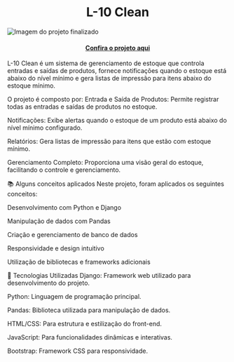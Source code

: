<h1 align="center">L-10 Clean</h1>

![Imagem do projeto finalizado](PIL10CLEAN/estoque/img/l10.png)


<h4 align="center"><a href="https://l10clean.vercel.app">Confira o projeto aqui</a></h4>

L-10 Clean é um sistema de gerenciamento de estoque que controla entradas e saídas de produtos, fornece notificações quando o estoque está abaixo do nível mínimo e gera listas de impressão para itens abaixo do estoque mínimo.

O projeto é composto por:
Entrada e Saída de Produtos: Permite registrar todas as entradas e saídas de produtos no estoque.

Notificações: Exibe alertas quando o estoque de um produto está abaixo do nível mínimo configurado.

Relatórios: Gera listas de impressão para itens que estão com estoque mínimo.

Gerenciamento Completo: Proporciona uma visão geral do estoque, facilitando o controle e gerenciamento.

📚 Alguns conceitos aplicados
Neste projeto, foram aplicados os seguintes conceitos:

Desenvolvimento com Python e Django

Manipulação de dados com Pandas

Criação e gerenciamento de banco de dados

Responsividade e design intuitivo

Utilização de bibliotecas e frameworks adicionais

🚀 Tecnologias Utilizadas
Django: Framework web utilizado para desenvolvimento do projeto.

Python: Linguagem de programação principal.

Pandas: Biblioteca utilizada para manipulação de dados.

HTML/CSS: Para estrutura e estilização do front-end.

JavaScript: Para funcionalidades dinâmicas e interativas.

Bootstrap: Framework CSS para responsividade.
